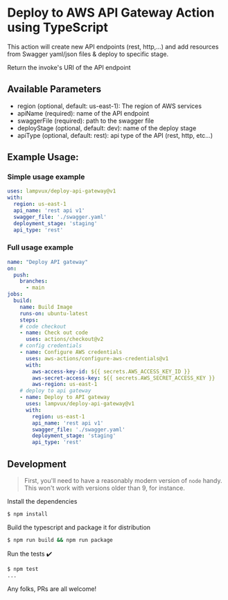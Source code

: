 

# Deploy to AWS API Gateway Action using TypeScript

This action will create new API endpoints (rest, http,...) and add resources from Swagger yaml/json files & deploy to specific stage.

Return the invoke's URI of the API endpoint

## Available Parameters

- region (optional, default: us-east-1): The region of AWS services 
- apiName (required): name of the API endpoint
- swaggerFile (required): path to the swagger file
- deployStage (optional, default: dev): name of the deploy stage
- apiType (optional, default: rest): api type of the API (rest, http, etc...)


## Example Usage:

### Simple usage example

```yaml
uses: lampvux/deploy-api-gateway@v1
with:
  region: us-east-1
  api_name: 'rest api v1'
  swagger_file: './swagger.yaml'
  deployment_stage: 'staging'
  api_type: 'rest'
```

### Full usage example

```yaml
name: "Deploy API gateway"
on:
  push:
    branches:
      - main  
jobs:  
  build:    
    name: Build Image
    runs-on: ubuntu-latest   
    steps:
    # code checkout
    - name: Check out code
      uses: actions/checkout@v2    
    # config credentials
    - name: Configure AWS credentials
      uses: aws-actions/configure-aws-credentials@v1
      with:
        aws-access-key-id: ${{ secrets.AWS_ACCESS_KEY_ID }}
        aws-secret-access-key: ${{ secrets.AWS_SECRET_ACCESS_KEY }}
        aws-region: us-east-1          
    # deploy to api gateway
    - name: Deploy to API gateway   
      uses: lampvux/deploy-api-gateway@v1
      with:
        region: us-east-1
        api_name: 'rest api v1'
        swagger_file: './swagger.yaml'
        deployment_stage: 'staging'
        api_type: 'rest'
```



## Development

> First, you'll need to have a reasonably modern version of `node` handy. This won't work with versions older than 9, for instance.

Install the dependencies  
```bash
$ npm install
```

Build the typescript and package it for distribution
```bash
$ npm run build && npm run package
```

Run the tests :heavy_check_mark:  
```bash
$ npm test
...
```

Any folks, PRs are all welcome!

